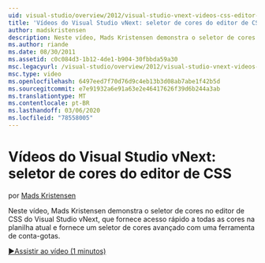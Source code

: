 ```yaml
---
uid: visual-studio/overview/2012/visual-studio-vnext-videos-css-editor-color-picker
title: 'Vídeos do Visual Studio vNext: seletor de cores do editor de CSS | Microsoft Docs'
author: madskristensen
description: Neste vídeo, Mads Kristensen demonstra o seletor de cores no editor de CSS do Visual Studio vNext, que mostra as cores na planilha atual e fornece...
ms.author: riande
ms.date: 08/30/2011
ms.assetid: c0c084d3-1b12-4de1-b904-30fbbda59a30
msc.legacyurl: /visual-studio/overview/2012/visual-studio-vnext-videos-css-editor-color-picker
msc.type: video
ms.openlocfilehash: 6497eed7f70d76d9c4eb13b3d08ab7abe1f42b5d
ms.sourcegitcommit: e7e91932a6e91a63e2e46417626f39d6b244a3ab
ms.translationtype: MT
ms.contentlocale: pt-BR
ms.lasthandoff: 03/06/2020
ms.locfileid: "78558005"
---
```

# <a name="visual-studio-vnext-videos-css-editor-color-picker"></a>Vídeos do Visual Studio vNext: seletor de cores do editor de CSS

por [Mads Kristensen](https://github.com/madskristensen)

Neste vídeo, Mads Kristensen demonstra o seletor de cores no editor de CSS do Visual Studio vNext, que fornece acesso rápido a todas as cores na planilha atual e fornece um seletor de cores avançado com uma ferramenta de conta-gotas.

[&#9654;Assistir ao vídeo (1 minutos)](https://channel9.msdn.com/Blogs/ASP-NET-Site-Videos/visual-studio-vnext-videos-css-editor-color-picker)
